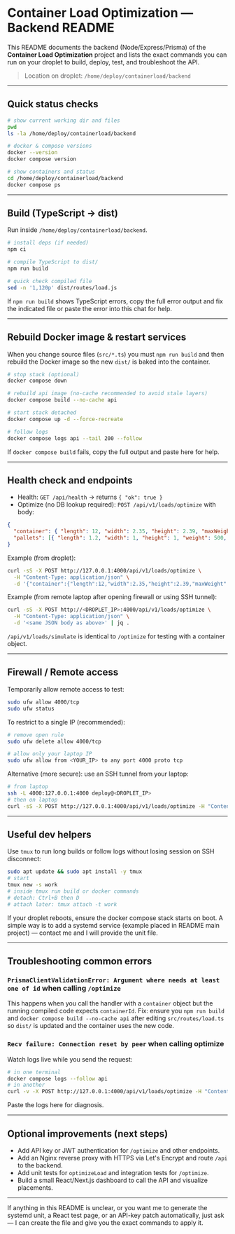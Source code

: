 # Container Load Optimization — Backend README

This README documents the backend (Node/Express/Prisma) of the **Container Load Optimization** project and lists the exact commands you can run on your droplet to build, deploy, test, and troubleshoot the API.

> Location on droplet: `/home/deploy/containerload/backend`

---

## Quick status checks

```bash
# show current working dir and files
pwd
ls -la /home/deploy/containerload/backend

# docker & compose versions
docker --version
docker compose version

# show containers and status
cd /home/deploy/containerload/backend
docker compose ps
```

---

## Build (TypeScript -> dist)

Run inside `/home/deploy/containerload/backend`.

```bash
# install deps (if needed)
npm ci

# compile TypeScript to dist/
npm run build

# quick check compiled file
sed -n '1,120p' dist/routes/load.js
```

If `npm run build` shows TypeScript errors, copy the full error output and fix the indicated file or paste the error into this chat for help.

---

## Rebuild Docker image & restart services

When you change source files (`src/*.ts`) you must `npm run build` and then rebuild the Docker image so the new `dist/` is baked into the container.

```bash
# stop stack (optional)
docker compose down

# rebuild api image (no-cache recommended to avoid stale layers)
docker compose build --no-cache api

# start stack detached
docker compose up -d --force-recreate

# follow logs
docker compose logs api --tail 200 --follow
```

If `docker compose build` fails, copy the full output and paste here for help.

---

## Health check and endpoints

* Health: `GET /api/health` → returns `{ "ok": true }`
* Optimize (no DB lookup required): `POST /api/v1/loads/optimize` with body:

```json
{
  "container": { "length": 12, "width": 2.35, "height": 2.39, "maxWeight": 20000 },
  "pallets": [{ "length": 1.2, "width": 1, "height": 1, "weight": 500, "quantity": 2 }]
}
```

Example (from droplet):

```bash
curl -sS -X POST http://127.0.0.1:4000/api/v1/loads/optimize \
  -H "Content-Type: application/json" \
  -d '{"container":{"length":12,"width":2.35,"height":2.39,"maxWeight":20000},"pallets":[{"length":1.2,"width":1,"height":1,"weight":500,"quantity":2}]}' | jq .
```

Example (from remote laptop after opening firewall or using SSH tunnel):

```bash
curl -sS -X POST http://<DROPLET_IP>:4000/api/v1/loads/optimize \
  -H "Content-Type: application/json" \
  -d '<same JSON body as above>' | jq .
```

`/api/v1/loads/simulate` is identical to `/optimize` for testing with a container object.

---

## Firewall / Remote access

Temporarily allow remote access to test:

```bash
sudo ufw allow 4000/tcp
sudo ufw status
```

To restrict to a single IP (recommended):

```bash
# remove open rule
sudo ufw delete allow 4000/tcp

# allow only your laptop IP
sudo ufw allow from <YOUR_IP> to any port 4000 proto tcp
```

Alternative (more secure): use an SSH tunnel from your laptop:

```bash
# from laptop
ssh -L 4000:127.0.0.1:4000 deploy@<DROPLET_IP>
# then on laptop
curl -sS -X POST http://127.0.0.1:4000/api/v1/loads/optimize -H "Content-Type: application/json" -d '<payload>' | jq .
```

---

## Useful dev helpers

Use `tmux` to run long builds or follow logs without losing session on SSH disconnect:

```bash
sudo apt update && sudo apt install -y tmux
# start
tmux new -s work
# inside tmux run build or docker commands
# detach: Ctrl+B then D
# attach later: tmux attach -t work
```

If your droplet reboots, ensure the docker compose stack starts on boot. A simple way is to add a systemd service (example placed in README main project) — contact me and I will provide the unit file.

---

## Troubleshooting common errors

### `PrismaClientValidationError: Argument where needs at least one of id` when calling `/optimize`

This happens when you call the handler with a `container` object but the running compiled code expects `containerId`. Fix: ensure you `npm run build` and `docker compose build --no-cache api` after editing `src/routes/load.ts` so `dist/` is updated and the container uses the new code.

### `Recv failure: Connection reset by peer` when calling optimize

Watch logs live while you send the request:

```bash
# in one terminal
docker compose logs --follow api
# in another
curl -v -X POST http://127.0.0.1:4000/api/v1/loads/optimize -H "Content-Type: application/json" -d '<payload>'
```

Paste the logs here for diagnosis.

---

## Optional improvements (next steps)

* Add API key or JWT authentication for `/optimize` and other endpoints.
* Add an Nginx reverse proxy with HTTPS via Let's Encrypt and route `/api` to the backend.
* Add unit tests for `optimizeLoad` and integration tests for `/optimize`.
* Build a small React/Next.js dashboard to call the API and visualize placements.

---

If anything in this README is unclear, or you want me to generate the systemd unit, a React test page, or an API-key patch automatically, just ask — I can create the file and give you the exact commands to apply it.
